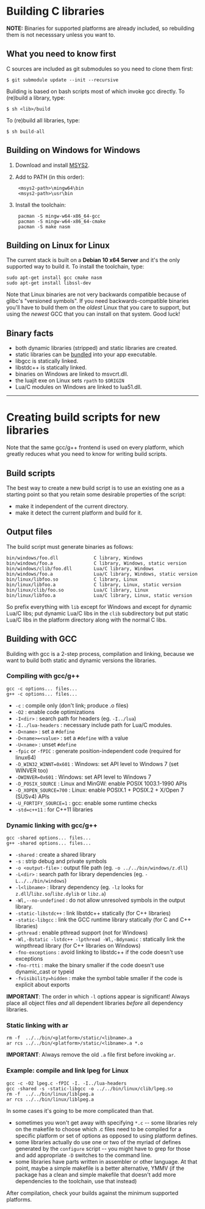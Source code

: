 
# Building C libraries

__NOTE:__ Binaries for supported platforms are already included, so
rebuilding them is not necesssary unless you want to.

## What you need to know first

C sources are included as git submodules so you need to clone them first:

	$ git submodule update --init --recursive

Building is based on bash scripts most of which invoke gcc directly.
To (re)build a library, type:

	$ sh <lib>/build

To (re)build all libraries, type:

	$ sh build-all

## Building on Windows for Windows

1. Download and install [MSYS2].

2. Add to PATH (in this order):

		<msys2-path>\mingw64\bin
		<msys2-path>\usr\bin

3. Install the toolchain:

		pacman -S mingw-w64-x86_64-gcc
		pacman -S mingw-w64-x86_64-cmake
		pacman -S make nasm

[MSYS2]: https://repo.msys2.org/distrib/x86_64/msys2-x86_64-20211130.exe

## Building on Linux for Linux

The current stack is built on a **Debian 10 x64 Server**
and it's the only supported way to build it. To install the toolchain, type:

	sudo apt-get install gcc cmake nasm
	sudo apt-get install libssl-dev

Note that Linux binaries are not very backwards compatible because of glibc's
"versioned symbols". If you need backwards-compatible binaries you'll have to
build them on the _oldest_ Linux that you care to support, but using the
_newest_ GCC that you can install on that system. Good luck!

## Binary facts

* both dynamic libraries (stripped) and static libraries are created.
* static libraries can be [bundled](docs/bundle.md) into your app executable.
* libgcc is statically linked.
* libstdc++ is statically linked.
* binaries on Windows are linked to msvcrt.dll.
* the luajit exe on Linux sets `rpath` to `$ORIGIN`
* Lua/C modules on Windows are linked to lua51.dll.

------------------------------------------------------------------------------

# Creating build scripts for new libraries

Note that the same gcc/g++ frontend is used on every platform,
which greatly reduces what you need to know for writing build scripts.

## Build scripts

The best way to create a new build script is to use an existing one as a
starting point so that you retain some desirable properties of the script:

* make it independent of the current directory.
* make it detect the current platform and build for it.

## Output files

The build script must generate binaries as follows:

	bin/windows/foo.dll             C library, Windows
	bin/windows/foo.a               C library, Windows, static version
	bin/windows/clib/foo.dll        Lua/C library, Windows
	bin/windows/foo.a               Lua/C library, Windows, static version
	bin/linux/libfoo.so             C library, Linux
	bin/linux/libfoo.a              C library, Linux, static version
	bin/linux/clib/foo.so           Lua/C library, Linux
	bin/linux/libfoo.a              Lua/C library, Linux, static version

So prefix everything with `lib` except for Windows and except for dynamic
Lua/C libs; put dynamic Lua/C libs in the `clib` subdirectory but put static
Lua/C libs in the platform directory along with the normal C libs.

## Building with GCC

Building with gcc is a 2-step process, compilation and linking,
because we want to build both static and dynamic versions the libraries.

### Compiling with gcc/g++

	gcc -c options... files...
	g++ -c options... files...

  * `-c`                         : compile only (don't link; produce .o files)
  * `-O2`                        : enable code optimizations
  * `-I<dir>`                    : search path for headers (eg. `-I../lua`)
  * `-I../lua-headers`           : necessary include path for Lua/C modules.
  * `-D<name>`                   : set a `#define`
  * `-D<name>=<value>`           : set a `#define` with a value
  * `-U<name>`                   : unset `#define`
  * `-fpic` or `-fPIC`           : generate position-independent code (required for linux64)
  * `-D_WIN32_WINNT=0x601`       : Windows: set API level to Windows 7 (set WINVER too)
  * `-DWINVER=0x601`             : Windows: set API level to Windows 7
  * `-D_POSIX_SOURCE`            : Linux and MinGW: enable POSIX 1003.1-1990 APIs
  * `-D_XOPEN_SOURCE=700`        : Linux: enable POSIX.1 + POSIX.2 + X/Open 7 (SUSv4) APIs
  * `-U_FORTIFY_SOURCE=1`        : gcc: enable some runtime checks
  * `-std=c++11`                 : for C++11 libraries

### Dynamic linking with gcc/g++

	gcc -shared options... files...
	g++ -shared options... files...

  * `-shared`                    : create a shared library
  * `-s`                         : strip debug and private symbols
  * `-o <output-file>`           : output file path (eg. `-o ../../bin/windows/z.dll`)
  * `-L<dir>`                    : search path for library dependencies (eg. `-L../../bin/windows`)
  * `-l<libname>`                : library dependency (eg. `-lz` looks for `z.dll`/`libz.so`/`libz.dylib` or `libz.a`)
  * `-Wl,--no-undefined`         : do not allow unresolved symbols in the output library.
  * `-static-libstdc++`          : link libstdc++ statically (for C++ libraries)
  * `-static-libgcc`             : link the GCC runtime library statically (for C and C++ libraries)
  * `-pthread`                   : enable pthread support (not for Windows)
  * `-Wl,-Bstatic -lstdc++ -lpthread -Wl,-Bdynamic` : statically link the winpthread library (for C++ libraries on Windows)
  * `-fno-exceptions`            : avoid linking to libstdc++ if the code doesn't use exceptions
  * `-fno-rtti`                  : make the binary smaller if the code doesn't use dynamic_cast or typeid
  * `-fvisibility=hidden`        : make the symbol table smaller if the code is explicit about exports

__IMPORTANT__: The order in which `-l` options appear is significant!
Always place all object files _and_ all dependent libraries _before_
all dependency libraries.

### Static linking with ar

	rm -f  ../../bin/<platform>/static/<libname>.a
	ar rcs ../../bin/<platform>/static/<libname>.a *.o

__IMPORTANT__: Always remove the old `.a` file first before invoking `ar`.

### Example: compile and link lpeg for Linux

	gcc -c -O2 lpeg.c -fPIC -I. -I../lua-headers
	gcc -shared -s -static-libgcc -o ../../bin/linux/clib/lpeg.so
	rm -f  ../../bin/linux/liblpeg.a
	ar rcs ../../bin/linux/liblpeg.a

In some cases it's going to be more complicated than that.

  * sometimes you won't get away with specifying `*.c` -- some libraries rely
  on the makefile to choose which .c files need to be compiled for a
  specific platform or set of options as opposed to using platform defines.
  * some libraries actually do use one or two of the myriad of defines
  generated by the `configure` script -- you might have to grep for those
  and add appropriate `-D` switches to the command line.
  * some libraries have parts written in assembler or other language.
  At that point, maybe a simple makefile is a better alternative, YMMV
  (if the package has a clean and simple makefile that doesn't add more
  dependencies to the toolchain, use that instead)

After compilation, check your builds against the minimum supported platforms.
